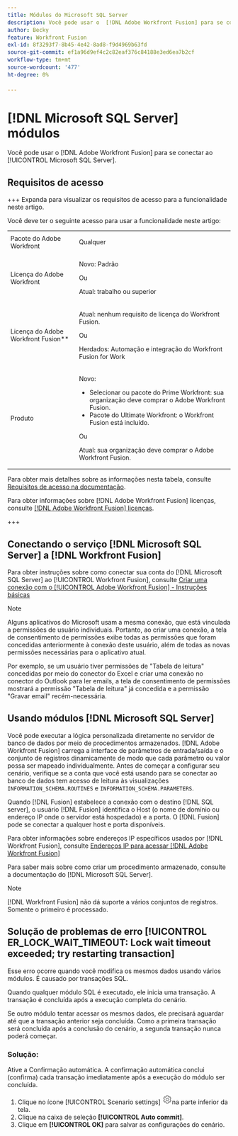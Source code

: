 ```yaml
---
title: Módulos do Microsoft SQL Server
description: Você pode usar o  [!DNL Adobe Workfront Fusion] para se conectar ao Microsoft SQL Server.
author: Becky
feature: Workfront Fusion
exl-id: 8f3293f7-8b45-4e42-8ad8-f9d4969b63fd
source-git-commit: ef1a96d9ef4c2c82eaf376c84188e3ed6ea7b2cf
workflow-type: tm+mt
source-wordcount: '477'
ht-degree: 0%

---
```


# [!DNL Microsoft SQL Server] módulos

Você pode usar o [!DNL Adobe Workfront Fusion] para se conectar ao [!UICONTROL Microsoft SQL Server].

## Requisitos de acesso

+++ Expanda para visualizar os requisitos de acesso para a funcionalidade neste artigo.

Você deve ter o seguinte acesso para usar a funcionalidade neste artigo:

<table style="table-layout:auto">
 <col> 
 <col> 
 <tbody> 
  <tr> 
   <td role="rowheader">Pacote do Adobe Workfront</td> 
   <td> <p>Qualquer</p> </td> 
  </tr> 
  <tr data-mc-conditions=""> 
   <td role="rowheader">Licença do Adobe Workfront</td> 
   <td> <p>Novo: Padrão</p><p>Ou</p><p>Atual: trabalho ou superior</p> </td> 
  </tr> 
  <tr> 
   <td role="rowheader">Licença do Adobe Workfront Fusion**</td> 
   <td>
   <p>Atual: nenhum requisito de licença do Workfront Fusion.</p>
   <p>Ou</p>
   <p>Herdados: Automação e integração do Workfront Fusion for Work </p>
   </td> 
  </tr> 
  <tr> 
   <td role="rowheader">Produto</td> 
   <td>
   <p>Novo:</p> <ul><li>Selecionar ou pacote do Prime Workfront: sua organização deve comprar o Adobe Workfront Fusion.</li><li>Pacote do Ultimate Workfront: o Workfront Fusion está incluído.</li></ul>
   <p>Ou</p>
   <p>Atual: sua organização deve comprar o Adobe Workfront Fusion.</p>
   </td> 
  </tr>
 </tbody> 
</table>

Para obter mais detalhes sobre as informações nesta tabela, consulte [Requisitos de acesso na documentação](/help/workfront-fusion/references/licenses-and-roles/access-level-requirements-in-documentation.md).

Para obter informações sobre [!DNL Adobe Workfront Fusion] licenças, consulte [[!DNL Adobe Workfront Fusion] licenças](/help/workfront-fusion/set-up-and-manage-workfront-fusion/licensing-operations-overview/license-automation-vs-integration.md).

+++

## Conectando o serviço [!DNL Microsoft SQL Server] a [!DNL Workfront Fusion]

Para obter instruções sobre como conectar sua conta do [!DNL Microsoft SQL Server] ao [!UICONTROL Workfront Fusion], consulte [Criar uma conexão com o [!UICONTROL Adobe Workfront Fusion] - Instruções básicas](/help/workfront-fusion/create-scenarios/connect-to-apps/connect-to-fusion-general.md)

>[!NOTE]
>
>Alguns aplicativos do Microsoft usam a mesma conexão, que está vinculada a permissões de usuário individuais. Portanto, ao criar uma conexão, a tela de consentimento de permissões exibe todas as permissões que foram concedidas anteriormente à conexão deste usuário, além de todas as novas permissões necessárias para o aplicativo atual.
>
>Por exemplo, se um usuário tiver permissões de &quot;Tabela de leitura&quot; concedidas por meio do conector do Excel e criar uma conexão no conector do Outlook para ler emails, a tela de consentimento de permissões mostrará a permissão &quot;Tabela de leitura&quot; já concedida e a permissão &quot;Gravar email&quot; recém-necessária.

## Usando módulos [!DNL Microsoft SQL Server]

Você pode executar a lógica personalizada diretamente no servidor de banco de dados por meio de procedimentos armazenados. [!DNL Adobe Workfront Fusion] carrega a interface de parâmetros de entrada/saída e o conjunto de registros dinamicamente de modo que cada parâmetro ou valor possa ser mapeado individualmente. Antes de começar a configurar seu cenário, verifique se a conta que você está usando para se conectar ao banco de dados tem acesso de leitura às visualizações `INFORMATION_SCHEMA.ROUTINES` e `INFORMATION_SCHEMA.PARAMETERS`.

Quando [!DNL Fusion] estabelece a conexão com o destino [!DNL SQL server], o usuário [!DNL Fusion] identifica o Host (o nome de domínio ou endereço IP onde o servidor está hospedado) e a porta. O [!DNL Fusion] pode se conectar a qualquer host e porta disponíveis.

Para obter informações sobre endereços IP específicos usados por [!DNL Workfront Fusion], consulte [Endereços IP para acessar [!DNL Adobe Workfront Fusion]](/help/workfront-fusion/set-up-and-manage-workfront-fusion/set-up-and-manage-orgs-and-teams/set-up-orgs-teams-and-users/set-up-ip-addresses-for-fusion.md)

Para saber mais sobre como criar um procedimento armazenado, consulte a documentação do [!DNL Microsoft SQL Server].

>[!NOTE]
>
>[!DNL Workfront Fusion] não dá suporte a vários conjuntos de registros. Somente o primeiro é processado.

## Solução de problemas de erro [!UICONTROL ER_LOCK_WAIT_TIMEOUT: Lock wait timeout exceeded; try restarting transaction]

Esse erro ocorre quando você modifica os mesmos dados usando vários módulos. É causado por transações SQL.

Quando qualquer módulo SQL é executado, ele inicia uma transação. A transação é concluída após a execução completa do cenário.

Se outro módulo tentar acessar os mesmos dados, ele precisará aguardar até que a transação anterior seja concluída. Como a primeira transação será concluída após a conclusão do cenário, a segunda transação nunca poderá começar.

### Solução:

Ative a Confirmação automática. A confirmação automática conclui (confirma) cada transação imediatamente após a execução do módulo ser concluída.

1. Clique no ícone [!UICONTROL Scenario settings] ![ícone Configurações de cenário](/help/workfront-fusion/references/apps-and-modules/assets/scenario-settings-icon.png)na parte inferior da tela.
1. Clique na caixa de seleção **[!UICONTROL Auto commit]**.
1. Clique em **[!UICONTROL OK]** para salvar as configurações do cenário.
